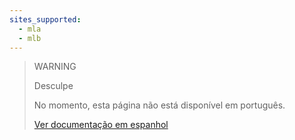 ```yaml
---
sites_supported:
  - mla
  - mlb
---
```


> WARNING
>
> Desculpe
>
> No momento, esta página não está disponível em português.
>
> [Ver documentação em espanhol](https://www.mercadopago[FAKER][URL][DOMAIN]/developers/es/guides/manage-account/reports/extra/asset-management-bank)